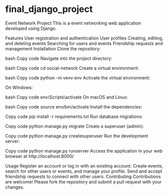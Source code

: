 # final_django_project
Event Network Project
This is a event networking web application developed using Django.

Features
User registration and authentication
User profiles
Creating, editing, and deleting events
Searching for users and events
Friendship requests and management
Installation
Clone the repository:

bash
Copy code
Navigate into the project directory:

bash
Copy code
cd social-network
Create a virtual environment:

bash
Copy code
python -m venv env
Activate the virtual environment:

On Windows:

bash
Copy code
env\Scripts\activate
On macOS and Linux:

bash
Copy code
source env/bin/activate
Install the dependencies:

Copy code
pip install -r requirements.txt
Run database migrations:

Copy code
python manage.py migrate
Create a superuser (admin):

Copy code
python manage.py createsuperuser
Run the development server:

Copy code
python manage.py runserver
Access the application in your web browser at http://localhost:8000/

Usage
Register an account or log in with an existing account.
Create events, search for other users or events, and manage your profile.
Send and accept friendship requests to connect with other users.
Contributing
Contributions are welcome! Please fork the repository and submit a pull request with your changes.
